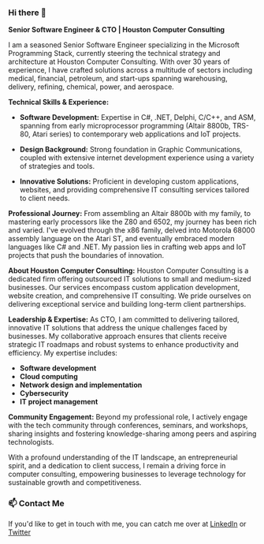 ### Hi there 👋

**Senior Software Engineer & CTO | Houston Computer Consulting**

I am a seasoned Senior Software Engineer specializing in the Microsoft Programming Stack, currently steering the technical strategy and architecture at Houston Computer Consulting. With over 30 years of experience, I have crafted solutions across a multitude of sectors including medical, financial, petroleum, and start-ups spanning warehousing, delivery, refining, chemical, power, and aerospace.

**Technical Skills & Experience:**

 * **Software Development:** Expertise in C#, .NET, Delphi, C/C++, and ASM, spanning from early microprocessor programming (Altair 8800b, TRS-80, Atari series) to contemporary web applications and IoT projects.

 * **Design Background:** Strong foundation in Graphic Communications, coupled with extensive internet development experience using a variety of strategies and tools.

 * **Innovative Solutions:** Proficient in developing custom applications, websites, and providing comprehensive IT consulting services tailored to client needs.

**Professional Journey:** From assembling an Altair 8800b with my family, to mastering early processors like the Z80 and 6502, my journey has been rich and varied. I've evolved through the x86 family, delved into Motorola 68000 assembly language on the Atari ST, and eventually embraced modern languages like C# and .NET. My passion lies in crafting web apps and IoT projects that push the boundaries of innovation.

**About Houston Computer Consulting:** Houston Computer Consulting is a dedicated firm offering outsourced IT solutions to small and medium-sized businesses. Our services encompass custom application development, website creation, and comprehensive IT consulting. We pride ourselves on delivering exceptional service and building long-term client partnerships.

**Leadership & Expertise:** As CTO, I am committed to delivering tailored, innovative IT solutions that address the unique challenges faced by businesses. My collaborative approach ensures that clients receive strategic IT roadmaps and robust systems to enhance productivity and efficiency. My expertise includes:

  * **Software development**
  * **Cloud computing**
  * **Network design and implementation**
  * **Cybersecurity**
  * **IT project management**

**Community Engagement:** Beyond my professional role, I actively engage with the tech community through conferences, seminars, and workshops, sharing insights and fostering knowledge-sharing among peers and aspiring technologists.

With a profound understanding of the IT landscape, an entrepreneurial spirit, and a dedication to client success, I remain a driving force in computer consulting, empowering businesses to leverage technology for sustainable growth and competitiveness.
### 📫 Contact Me

If you'd like to get in touch with me, you can catch me over at [LinkedIn](https://www.linkedin.com/in/scottregitz) or [Twitter](https://twitter.com/shawellaby)
<!--
### 🌟 GitHub Stats
<img align="center" src="https://github-readme-stats.vercel.app/api?username=shawellaby&show_icons=true&count_private=true&hide=contribs,issues&theme=dark" alt="My top languages" />

I'm still working on the accuracy of the below charts.

![](https://raw.githubusercontent.com/shawellaby/github-stats/master/generated/overview.svg#gh-dark-mode-only)
![](https://raw.githubusercontent.com/shawellaby/github-stats/master/generated/languages.svg#gh-dark-mode-only)


**Shawellaby/Shawellaby** is a ✨ _special_ ✨ repository because its `README.md` (this file) appears on your GitHub profile.

Here are some ideas to get you started:

- 🔭 I’m currently working on ...
- 🌱 I’m currently learning ...
- 👯 I’m looking to collaborate on ...
- 🤔 I’m looking for help with ...
- 💬 Ask me about ...
- 📫 How to reach me: ...
- 😄 Pronouns: ...
- ⚡ Fun fact: ...
-->
